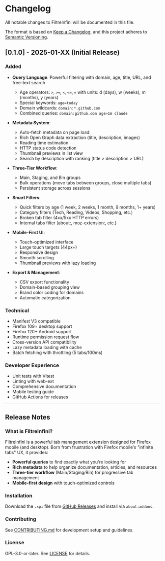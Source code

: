 # Changelog

All notable changes to FiltreInfini will be documented in this file.

The format is based on [Keep a Changelog](https://keepachangelog.com/en/1.0.0/),
and this project adheres to [Semantic Versioning](https://semver.org/spec/v2.0.0.html).

## [0.1.0] - 2025-01-XX (Initial Release)

### Added
- **Query Language**: Powerful filtering with domain, age, title, URL, and free-text search
  - Age operators: `>`, `>=`, `<`, `<=`, `=` with units: d (days), w (weeks), m (months), y (years)
  - Special keywords: `age=today`
  - Domain wildcards: `domain:*.github.com`
  - Combined queries: `domain:github.com age>1m claude`

- **Metadata System**:
  - Auto-fetch metadata on page load
  - Rich Open Graph data extraction (title, description, images)
  - Reading time estimation
  - HTTP status code detection
  - Thumbnail previews in list view
  - Search by description with ranking (title > description > URL)

- **Three-Tier Workflow**:
  - Main, Staging, and Bin groups
  - Bulk operations (move tabs between groups, close multiple tabs)
  - Persistent storage across sessions

- **Smart Filters**:
  - Quick filters by age (1 week, 2 weeks, 1 month, 6 months, 1+ years)
  - Category filters (Tech, Reading, Videos, Shopping, etc.)
  - Broken tab filter (4xx/5xx HTTP errors)
  - Internal tabs filter (about:, moz-extension:, etc.)

- **Mobile-First UI**:
  - Touch-optimized interface
  - Large touch targets (44px+)
  - Responsive design
  - Smooth scrolling
  - Thumbnail previews with lazy loading

- **Export & Management**:
  - CSV export functionality
  - Domain-based grouping view
  - Brand color coding for domains
  - Automatic categorization

### Technical
- Manifest V3 compatible
- Firefox 109+ desktop support
- Firefox 120+ Android support
- Runtime permission request flow
- Cross-version API compatibility
- Lazy metadata loading with cache
- Batch fetching with throttling (5 tabs/100ms)

### Developer Experience
- Unit tests with Vitest
- Linting with web-ext
- Comprehensive documentation
- Mobile testing guide
- GitHub Actions for releases

---

## Release Notes

### What is FiltreInfini?

FiltreInfini is a powerful tab management extension designed for Firefox mobile (and desktop). Born from frustration with Firefox mobile's "infinite tabs" UX, it provides:

- **Powerful queries** to find exactly what you're looking for
- **Rich metadata** to help organize documentation, articles, and resources
- **Three-tier workflow** (Main/Staging/Bin) for progressive tab management
- **Mobile-first design** with touch-optimized controls

### Installation

Download the `.xpi` file from [GitHub Releases](https://github.com/PLNech/FiltreInfini/releases) and install via `about:addons`.

### Contributing

See [CONTRIBUTING.md](CONTRIBUTING.md) for development setup and guidelines.

### License

GPL-3.0-or-later. See [LICENSE](LICENSE) for details.
